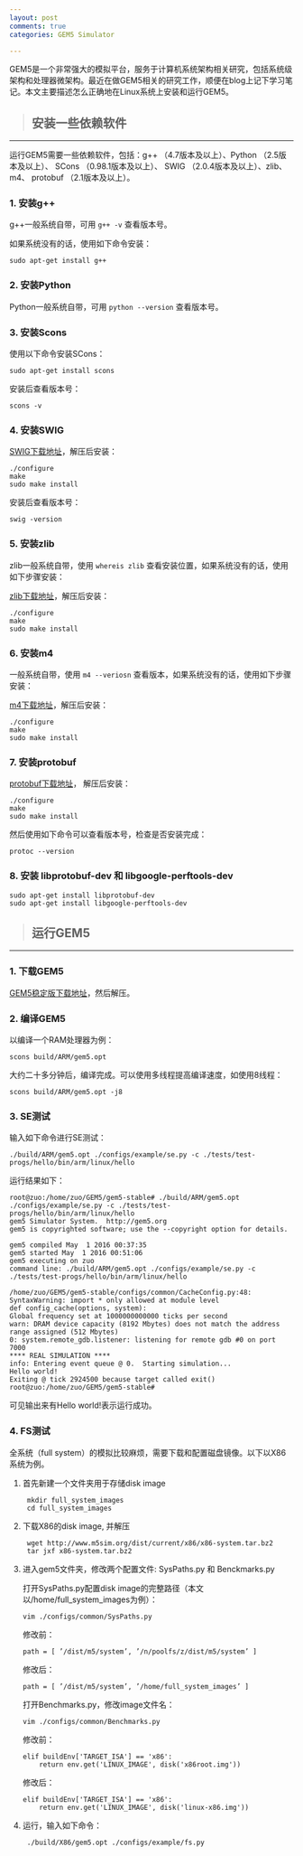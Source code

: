 ```yaml
---
layout: post
comments: true
categories: GEM5 Simulator

---
```


GEM5是一个非常强大的模拟平台，服务于计算机系统架构相关研究，包括系统级架构和处理器微架构。最近在做GEM5相关的研究工作，顺便在blog上记下学习笔记。本文主要描述怎么正确地在Linux系统上安装和运行GEM5。

> ## 安装一些依赖软件

---

运行GEM5需要一些依赖软件，包括：g++ （4.7版本及以上）、Python （2.5版本及以上）、 SCons （0.98.1版本及以上）、 SWIG （2.0.4版本及以上）、zlib、m4、 protobuf （2.1版本及以上）。

### 1. 安装g++

g++一般系统自带，可用 `g++ -v` 查看版本号。

如果系统没有的话，使用如下命令安装：

    sudo apt-get install g++

### 2. 安装Python

Python一般系统自带，可用 `python --version` 查看版本号。

### 3. 安装Scons

使用以下命令安装SCons：
       
    sudo apt-get install scons
     
安装后查看版本号：

    scons -v

### 4. 安装SWIG

 [SWIG下载地址](http://swig.org/)，解压后安装：

    ./configure   
    make    
    sudo make install   
        
安装后查看版本号：

    swig -version
        
### 5. 安装zlib
zlib一般系统自带，使用 `whereis zlib` 查看安装位置，如果系统没有的话，使用如下步骤安装：

 [zlib下载地址](http://www.zlib.net/)，解压后安装：

    ./configure   
    make    
    sudo make install   
        
### 6. 安装m4

一般系统自带，使用 `m4 --veriosn` 查看版本，如果系统没有的话，使用如下步骤安装：

 [m4下载地址](http://www.gnu.org/software/m4/m4.html)，解压后安装：

    ./configure   
    make    
    sudo make install  

### 7. 安装protobuf

 [protobuf下载地址](https://github.com/google/protobuf)， 解压后安装：

    ./configure   
    make    
    sudo make install  
        
然后使用如下命令可以查看版本号，检查是否安装完成：

    protoc --version 

### 8. 安装 libprotobuf-dev 和 libgoogle-perftools-dev

    sudo apt-get install libprotobuf-dev    
    sudo apt-get install libgoogle-perftools-dev   


> ## 运行GEM5

---

### 1. 下载GEM5

 [GEM5稳定版下载地址](http://repo.gem5.org/gem5-stable)，然后解压。

### 2. 编译GEM5

以编译一个RAM处理器为例：

    scons build/ARM/gem5.opt
	
大约二十多分钟后，编译完成。可以使用多线程提高编译速度，如使用8线程：

    scons build/ARM/gem5.opt -j8
        
### 3. SE测试

输入如下命令进行SE测试：

    ./build/ARM/gem5.opt ./configs/example/se.py -c ./tests/test-progs/hello/bin/arm/linux/hello
        
运行结果如下：
        
    root@zuo:/home/zuo/GEM5/gem5-stable# ./build/ARM/gem5.opt ./configs/example/se.py -c ./tests/test-progs/hello/bin/arm/linux/hello
    gem5 Simulator System.  http://gem5.org
    gem5 is copyrighted software; use the --copyright option for details.

    gem5 compiled May  1 2016 00:37:35
    gem5 started May  1 2016 00:51:06
    gem5 executing on zuo
    command line: ./build/ARM/gem5.opt ./configs/example/se.py -c ./tests/test-progs/hello/bin/arm/linux/hello

    /home/zuo/GEM5/gem5-stable/configs/common/CacheConfig.py:48: SyntaxWarning: import * only allowed at module level
    def config_cache(options, system):
    Global frequency set at 1000000000000 ticks per second
    warn: DRAM device capacity (8192 Mbytes) does not match the address range assigned (512 Mbytes)
    0: system.remote_gdb.listener: listening for remote gdb #0 on port 7000
    **** REAL SIMULATION ****
    info: Entering event queue @ 0.  Starting simulation...
    Hello world!
    Exiting @ tick 2924500 because target called exit()
    root@zuo:/home/zuo/GEM5/gem5-stable# 

可见输出来有Hello world!表示运行成功。

        
### 4. FS测试

全系统（full system）的模拟比较麻烦，需要下载和配置磁盘镜像。以下以X86系统为例。

1. 首先新建一个文件夹用于存储disk image

        mkdir full_system_images
        cd full_system_images
	
2. 下载X86的disk image, 并解压

        wget http://www.m5sim.org/dist/current/x86/x86-system.tar.bz2
        tar jxf x86-system.tar.bz2
	

3. 	进入gem5文件夹，修改两个配置文件: SysPaths.py 和 Benckmarks.py

    打开SysPaths.py配置disk image的完整路径（本文以/home/full_system_images为例）：
	
	    vim ./configs/common/SysPaths.py
	
	修改前：
	
        path = [ ’/dist/m5/system’, ’/n/poolfs/z/dist/m5/system’ ]
	
	修改后：
	
        path = [ ’/dist/m5/system’, ’/home/full_system_images’ ]
	
	打开Benchmarks.py，修改image文件名：
	
	    vim ./configs/common/Benchmarks.py
	
	修改前：
	
        elif buildEnv['TARGET_ISA'] == 'x86':
            return env.get('LINUX_IMAGE', disk('x86root.img'))
			
	修改后：
	
        elif buildEnv['TARGET_ISA'] == 'x86':
            return env.get('LINUX_IMAGE', disk('linux-x86.img'))

4. 运行，输入如下命令：

        ./build/X86/gem5.opt ./configs/example/fs.py
	

	



